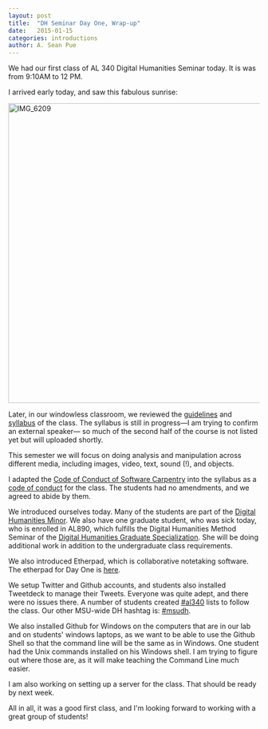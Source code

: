 ```yaml
---
layout: post
title:  "DH Seminar Day One, Wrap-up"
date:   2015-01-15
categories: introductions
author: A. Sean Pue
---
```


We had our first class of AL 340 Digital Humanities Seminar today.
It is was from 9:10AM to 12 PM.

I arrived early today, and saw this fabulous sunrise:

<a href="https://www.flickr.com/photos/129471681@N03/16107677198" title="IMG_6209 by Sean Pue, on Flickr"><img src="https://farm8.staticflickr.com/7582/16107677198_f23ba5618f_c.jpg" width="800" height="600" alt="IMG_6209"></a>

Later, in our windowless classroom, we reviewed the [guidelines] and [syllabus] of the class. The
syllabus is still in progress—I am trying to confirm an external speaker—
so much of the second half of the course is not listed yet but will uploaded shortly.

This semester we will focus on doing analysis and manipulation across different media,
including images, video, text, sound (!), and objects.

I adapted the [Code of Conduct of Software Carpentry]
into the syllabus as a [code of conduct] for the class. The students had no
amendments, and we agreed to abide by them.

We introduced ourselves today. Many of the students are part of the
[Digital Humanities Minor]. We also have one graduate student, who was sick today, who
is enrolled in AL890, which fulfills the Digital Humanities Method Seminar of
the [Digital Humanities Graduate Specialization]. She will be doing additional work in addition to the undergraduate class requirements.

We also introduced Etherpad, which is collaborative notetaking software. The etherpad
for Day One is [here](https://etherpad.mozilla.org/kLAehkvKqK).

We setup Twitter and Github accounts, and students also installed Tweetdeck to manage
their Tweets. Everyone was quite adept, and there were no issues there. A number of students
created [#al340] lists to follow the class. Our other MSU-wide DH hashtag is: [#msudh].

We also installed Github for Windows on the computers that are in our lab and on students' windows laptops, as we want to be able to use the Github Shell so that the command line will be the same as in Windows. One student had the Unix commands installed on his Windows shell. I am trying to figure out where those are, as it will make teaching the Command Line much easier.

I am also working on setting up a server for the class. That should be ready by next week.  

All in all, it was a good first class, and I'm looking forward to working with a great group of students!


[code of conduct]: /al340/guidelines#code-of-conduct

[Digital Humanities Minor]: http://dh.cal.msu.edu/index.php/curriculum/undergrad/digital-humanities-minor/
[Digital Humanities Graduate Specialization]: http://dh.cal.msu.edu/index.php/curriculum/graduate-specialization/
[guidelines]: /al340/guidelines
[syllabus]: /al340/syllabus
[Code of Conduct of Software Carpentry]: http://software-carpentry.org/conduct.html
[#al340]: https://twitter.com/#al340
[#msudh]: https://twitter.com/#msudh

